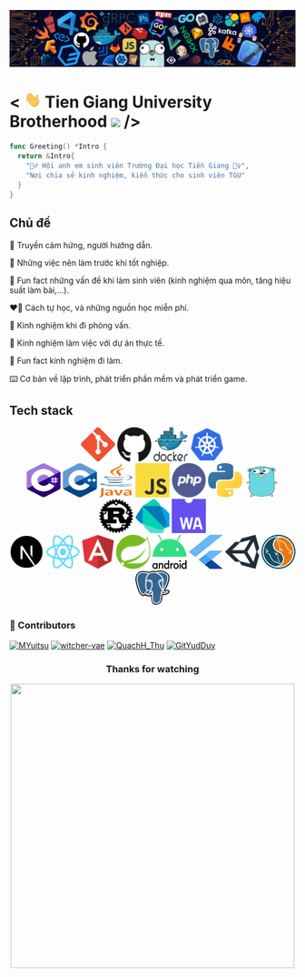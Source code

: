 ![](./img/header_.png)

<h1>< <img src="https://raw.githubusercontent.com/ABSphreak/ABSphreak/master/gifs/Hi.gif" width="30px"> Tien Giang University Brotherhood <img src="https://media.giphy.com/media/LnQjpWaON8nhr21vNW/giphy.gif" width="40"> /> </h1>

```Go
func Greeting() *Intro {
  return &Intro{
    "👯‍♂️ Hội anh em sinh viên Trường Đại học Tiền Giang 👯‍♀️",
    "Nơi chia sẻ kinh nghiệm, kiến thức cho sinh viên TGU"
  }
}
```

## Chủ đề

:seedling: Truyền cảm hứng, người hướng dẫn.

:thought_balloon: Những việc nên làm trước khi tốt nghiệp.

:runner: Fun fact những vấn đề khi làm sinh viên (kinh nghiệm qua môn, tăng hiệu suất làm bài,...).

:heart_on_fire: Cách tự học, và những nguồn học miễn phí.

:100: Kinh nghiệm khi đi phỏng vấn.

:dizzy: Kinh nghiệm làm việc với dự án thực tế.

:convenience_store: Fun fact kinh nghiệm đi làm.

:keyboard: Cơ bản về lập trình, phát triển phần mềm và phát triển game.


## Tech stack

<div align="center">

<img src="./img/logos/git.png" height="60" width="60">
<img src="./img/logos/github.svg" height="60" width="60">
<img src="./img/logos/docker.svg" height="60" width="60">
<img src="./img/logos/kubernets.svg" height="60" width="60">

<br>

<img src="./img/logos/c-shape.svg" height="60" width="60">
<img src="./img/logos/c++.png" height="60" width="60">
<img src="./img/logos/java.svg" height="60" width="60">
<img src="./img/logos/JS.png" height="60" width="60">
<img src="./img/logos/php.png" height="60" width="60">
<img src="./img/logos/python.png" height="60" width="60">
<img src="./img/logos/go.svg" height="60" width="60">
<img src="./img/logos/rust.svg" height="60" width="60">
<img src="./img/logos/dart.svg" height="60" width="60">
<img src="./img/logos/webassembly.svg" height="60" width="60">

<br>

<img src="./img/logos/next.png" height="60" width="60">
<img src="./img/logos/react.png" height="60" width="60">
<img height="60" src="./img/logos/angular.svg">
<img src="./img/logos/spring.svg" height="60" width="60">
<img src="./img/logos/android.png" height="60" width="60">
<img src="./img/logos/flutter.svg" height="60" width="60">
<img src="./img/logos/unity.svg" height="60" width="60">
<img src="./img/logos/sql.png" height="60" width="60">
<img src="./img/logos/postgres.png" height="60" width="60">

</div>

### :gem: Contributors

<p>
 <a href="https://github.com/MYuitsu"><img src="https://avatars.githubusercontent.com/u/25175696" alt ="MYuitsu" title="Nguyen Thai Duy" with="75" height="75" /></a>
 <a href="https://github.com/witcher-vae"><img src="https://avatars.githubusercontent.com/u/44874068" alt ="witcher-vae" title="Dang Huu Loc" with="75" height="75" /></a>
 <a href="https://github.com/NTAnh-Thu"><img src="https://avatars.githubusercontent.com/u/94220054" alt ="QuachH_Thu" title="Quach Hong Thu" with="75" height="75" /></a>
 <a href="https://github.com/GitYudDuy"><img src="https://avatars.githubusercontent.com/u/91514712?v=4" alt ="GitYudDuy" title="Tuan Duy" with="75" height="75" /></a>
</p>

<h3 align='center'>Thanks for watching</h3>
<p align='center'>
<img height='500' width='500' align='center' src="https://raw.githubusercontent.com/aniketsingh98571/Web_Development/master/programming.gif"></p>